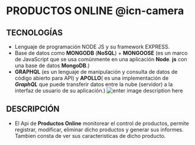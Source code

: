 # PRODUCTOS ONLINE @icn-camera 
## TECNOLOGÍAS
- Lenguaje de programación NODE JS y su framework EXPRESS.
- Base de datos como **MONGODB** (**NoSQL**) + **MONGOOSE** (es un marco de JavaScript que se usa comúnmente en una aplicación **Node**. **js** con una base de datos **MongoDB**.)
-  **GRAPHQL** (es un lenguaje de manipulación y consulta de datos de código abierto para API) y **APOLLO**( es una implementación de _**GraphQL**_ que puede transferir datos entre la nube (servidor) a la interfaz de usuario de su aplicación.)
![enter image description here](https://miro.medium.com/max/2756/1*rV8XbNaeIvjBiHaVxXtEEA.png)

## DESCRIPCIÓN

- El Api de **Productos Online** monitorear el control de productos, permite registrar, modificar, eliminar dicho productos y generar sus informes. Tambien consta de ver sus caracteristicas de dicho producto.